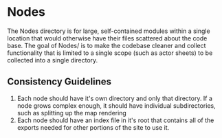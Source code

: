 # Nodes
The Nodes directory is for large, self-contained modules within a single location that would otherwise have their files scattered about the code base. The goal of Nodes/ is to make the codebase cleaner and collect functionality that is limited to a single scope (such as actor sheets) to be collected into a single directory. 

## Consistency Guidelines
1. Each node should have it's own directory and only that directory. If a node grows complex enough, it should have individual subdirectories, such as splitting up the map rendering
2. Each node should have an index file in it's root that contains all of the exports needed for other portions of the site to use it.

